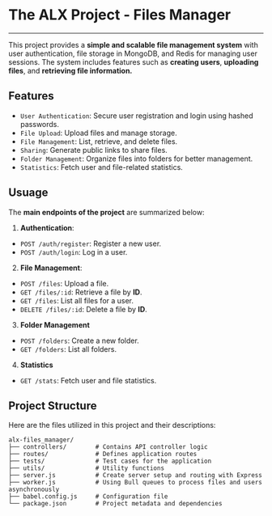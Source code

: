 # The ALX Project - Files Manager
--------------
This project provides a __simple and scalable file management system__ 
with user authentication, file storage in MongoDB, and Redis for managing user sessions. 
The system includes features such as __creating users__, __uploading files__, and 
__retrieving file information.__

## Features
- `User Authentication`: Secure user registration and login using hashed passwords.
- `File Upload`: Upload files and manage storage.
- `File Management`: List, retrieve, and delete files.
- `Sharing`: Generate public links to share files.
- `Folder Management`: Organize files into folders for better management.
- `Statistics`: Fetch user and file-related statistics.

##  Usuage
The __main endpoints of the project__ are summarized below:

1)  __Authentication__:
- `POST /auth/register`: Register a new user.
- `POST /auth/login`: Log in a user.

2) __File Management__:
- `POST /files`: Upload a file.
- `GET /files/:id`: Retrieve a file by __ID__.
- `GET /files`: List all files for a user.
- `DELETE /files/:id`: Delete a file by __ID__.

3) __Folder Management__
- `POST /folders`: Create a new folder.
- `GET /folders`: List all folders.

4) __Statistics__
- `GET /stats`: Fetch user and file statistics.

##  Project Structure
Here are the files utilized in this project and their descriptions:

```
alx-files_manager/
├── controllers/        # Contains API controller logic
├── routes/             # Defines application routes
├── tests/              # Test cases for the application
├── utils/              # Utility functions
├── server.js           # Create server setup and routing with Express
├── worker.js           # Using Bull queues to process files and users asynchronously
├── babel.config.js     # Configuration file
└── package.json        # Project metadata and dependencies

```
